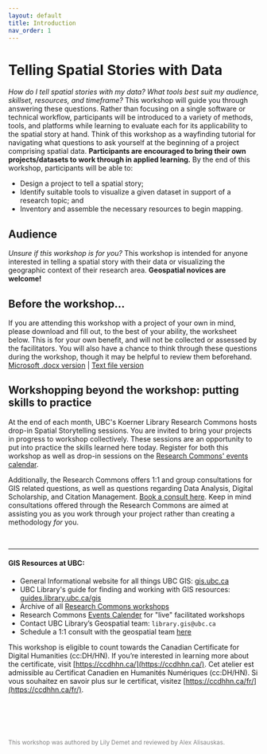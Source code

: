 ```yaml
---
layout: default
title: Introduction
nav_order: 1
---
```

# Telling Spatial Stories with Data
    
*How do I tell spatial stories with my data? What tools best suit my audience, skillset, resources, and timeframe?* This workshop will guide you through answering these questions. Rather than focusing on a single software or technical workflow, participants will be introduced to a variety of methods, tools, and platforms while learning to evaluate each for its applicability to the spatial story at hand. Think of this workshop as a wayfinding tutorial for navigating what questions to ask yourself at the beginning of a project comprising spatial data. **Participants are encouraged to bring their own projects/datasets to work through in applied learning.** By the end of this workshop, participants will be able to:

- Design a project to tell a spatial story;
- Identify suitable tools to visualize a given dataset in support of a research topic; and
- Inventory and assemble the necessary resources to begin mapping.

 <!-- During the workshop, participants will be guided through key concepts of project design. You will also be introduced to a variety of mapping tools, and given the opportunity to evaluate which platforms and methods best suit your data, audience, and research objectives.  -->
 

## Audience
*Unsure if this workshop is for you?* This workshop is intended for anyone interested in telling a spatial story with their data or visualizing the geographic context of their research area. **Geospatial novices are welcome!**

## Before the workshop... 
 If you are attending this workshop with a project of your own in mind, please download and fill out, to the best of your ability, the worksheet below. This is for your own benefit, and will not be collected or assessed by the facilitators. You will also have a chance to think through these questions during the workshop, though it may be helpful to review them beforehand.  
[Microsoft .docx version](./content/project-design-worksheet.docx) | 
[Text file version](./content/project-design-worksheet.rtf)



## Workshopping beyond the workshop: putting skills to practice  
 At the end of each month, UBC's Koerner Library Research Commons hosts drop-in Spatial Storytelling sessions. You are invited to bring your projects in progress to workshop collectively. These sessions are an opportunity to put into practice the skills learned here today. Register for both this workshop as well as drop-in sessions on the [Research Commons' events calendar](https://researchcommons.library.ubc.ca/workshops/).

Additionally, the Research Commons offers 1:1 and group consultations for GIS related questions, as well as questions regarding Data Analysis, Digital Scholarship, and Citation Management. [Book a consult here](https://libcal.library.ubc.ca/appointments/research_commons). Keep in mind consultations offered through the Research Commons are aimed at assisting you as you work through your project rather than creating a methodology *for* you.

      

<br>

--- 
#### GIS Resources at UBC:

- General Informational website for all things UBC GIS: [gis.ubc.ca](http://gis.ubc.ca/)
- UBC Library's guide for finding and working with GIS resources: [guides.library.ubc.ca/gis](http://guides.library.ubc.ca/gis)
- Archive of all [Research Commons workshops](https://ubc-library-rc.github.io/)
- Research Commons [Events Calender](https://researchcommons.library.ubc.ca/workshops/) for "live" facilitated workshops
- Contact UBC Library’s Geospatial team: `library.gis@ubc.ca`
- Schedule a 1:1 consult with the geospatial team [here](https://libcal.library.ubc.ca/appointments/research_commons#s-lc-public-pt)


This workshop is eligible to count towards the Canadian Certificate for Digital Humanities (cc:DH/HN). If you’re interested in learning more about the certificate, visit [https://ccdhhn.ca/](https://ccdhhn.ca/).
Cet atelier est admissible au Certificat Canadien en Humanités Numériques (cc:DH/HN). Si vous souhaitez en savoir plus sur le certificat, visitez [https://ccdhhn.ca/fr/](https://ccdhhn.ca/fr/).

<p style="margin-top:90px"></p>
<p style="color:grey; font-size:12px">This workshop was authored by Lily Demet and reviewed by Alex Alisauskas.</p>


<!-- # Preparing for Day 2

In the second session, you will put into practice the skills learned on today by working through a project of your own, or thinking through the project of another participant. You are encouraged to bring your own ideas, datasets, and projects in any stage. 

To prepare, make your way through the Project Design worksheet and answer the questions as best you can. Try out some of the different tools introduced today. Even if you don't intend to use every tool, it can be fun to simply explore their capacities.  -->
